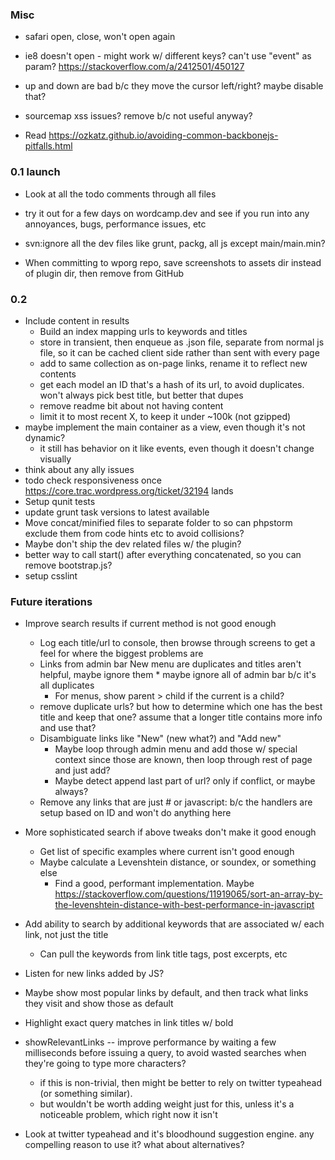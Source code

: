 ### Misc

* safari open, close, won't open again
* ie8 doesn't open - might work w/ different keys? can't use "event" as param? https://stackoverflow.com/a/2412501/450127

* up and down are bad b/c they move the cursor left/right? maybe disable that?
* sourcemap xss issues? remove b/c not useful anyway?
* Read https://ozkatz.github.io/avoiding-common-backbonejs-pitfalls.html


### 0.1 launch

* Look at all the todo comments through all files
* try it out for a few days on wordcamp.dev and see if you run into any annoyances, bugs, performance issues, etc

* svn:ignore all the dev files like grunt, packg, all js except main/main.min?
* When committing to wporg repo, save screenshots to assets dir instead of plugin dir, then remove from GitHub


### 0.2

* Include content in results
	* Build an index mapping urls to keywords and titles
	* store in transient, then enqueue as .json file, separate from normal js file, so it can be cached client side rather than sent with every page
	* add to same collection as on-page links, rename it to reflect new contents
	* get each model an ID that's a hash of its url, to avoid duplicates. won't always pick best title, but better that dupes
	* remove readme bit about not having content
	* limit it to most recent X, to keep it under ~100k (not gzipped)
* maybe implement the main container as a view, even though it's not dynamic?
	* it still has behavior on it like events, even though it doesn't change visually
* think about any ally issues
* todo check responsiveness once https://core.trac.wordpress.org/ticket/32194 lands
* Setup qunit tests
* update grunt task versions to latest available
* Move concat/minified files to separate folder to so can phpstorm exclude them from code hints etc to avoid collisions?
* Maybe don't ship the dev related files w/ the plugin?
* better way to call start() after everything concatenated, so you can remove bootstrap.js?
* setup csslint


### Future iterations

* Improve search results if current method is not good enough
	* Log each title/url to console, then browse through screens to get a feel for where the biggest problems are
	* Links from admin bar New menu are duplicates and titles aren't helpful, maybe ignore them
    		* maybe ignore all of admin bar b/c it's all duplicates
    	* For menus, show parent > child if the current is a child?
	* remove duplicate urls? but how to determine which one has the best title and keep that one? assume that a longer title contains more info and use that?
	* Disambiguate links like "New" (new what?) and "Add new"
		* Maybe loop through admin menu and add those w/ special context since those are known, then loop through rest of page and just add?
		* Maybe detect append last part of url? only if conflict, or maybe always?
	* Remove any links that are just # or javascript: b/c the handlers are setup based on ID and won't do anything here

* More sophisticated search if above tweaks don't make it good enough
	* Get list of specific examples where current isn't good enough
	* Maybe calculate a Levenshtein distance, or soundex, or something else
		* Find a good, performant implementation. Maybe https://stackoverflow.com/questions/11919065/sort-an-array-by-the-levenshtein-distance-with-best-performance-in-javascript

* Add ability to search by additional keywords that are associated w/ each link, not just the title
	* Can pull the keywords from link title tags, post excerpts, etc

* Listen for new links added by JS?

* Maybe show most popular links by default, and then track what links they visit and show those as default

* Highlight exact query matches in link titles w/ bold

* showRelevantLinks -- improve performance by waiting a few milliseconds before issuing a query, to avoid wasted searches when they're going to type more characters?
	* if this is non-trivial, then might be better to rely on twitter typeahead (or something similar).
	* but wouldn't be worth adding weight just for this, unless it's a noticeable problem, which right now it isn't

* Look at twitter typeahead and it's bloodhound suggestion engine. any compelling reason to use it? what about alternatives?
